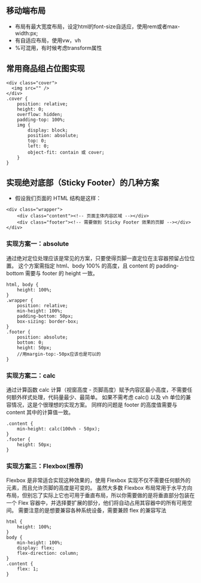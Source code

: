 ## 移动端布局
- 布局有最大宽度布局，设定html的font-size自适应，使用rem或者max-width:px;
- 有自适应布局，使用vw，vh
- %可混用，有时候考虑transform属性


## 常用商品组占位图实现 
```
<div class="cover">
  <img src="" />
</div>
.cover {
    position: relative;
    height: 0;
    overflow: hidden;
    padding-top: 100%;
    img {
        display: block;
        position: absolute;
        top: 0;
        left: 0;
        object-fit: contain 或 cover;
    }
}
```

## 实现绝对底部（Sticky Footer）的几种方案
- 假设我们页面的 HTML 结构是这样：
```
<div class="wrapper">
    <div class="content"><!-- 页面主体内容区域 --></div>
    <div class="footer"><!-- 需要做到 Sticky Footer 效果的页脚 --></div>
</div>
```


### 实现方案一：absolute
通过绝对定位处理应该是常见的方案，只要使得页脚一直定位在主容器预留占位位置。
这个方案需指定 html、body 100% 的高度，且 content 的 padding-bottom 需要与 footer 的 height 一致。
```
html, body {
    height: 100%;
}
.wrapper {
    position: relative;
    min-height: 100%;
    padding-bottom: 50px;
    box-sizing: border-box;
}
.footer {
    position: absolute;
    bottom: 0;
    height: 50px;
    //用margin-top:-50px应该也是可以的
}
```

### 实现方案二：calc
通过计算函数 calc 计算（视窗高度 - 页脚高度）赋予内容区最小高度，不需要任何额外样式处理，代码量最少、最简单。
如果不需考虑 calc() 以及 vh 单位的兼容情况，这是个很理想的实现方案。
同样的问题是 footer 的高度值需要与 content 其中的计算值一致。
```
.content {
    min-height: calc(100vh - 50px);
}
.footer {
    height: 50px;
}
```
### 实现方案三：Flexbox(推荐)
Flexbox 是非常适合实现这种效果的，使用 Flexbox 实现不仅不需要任何额外的元素，而且允许页脚的高度是可变的。
虽然大多数 Flexbox 布局常用于水平方向布局，但别忘了实际上它也可用于垂直布局，所以你需要做的是将垂直部分包装在一个 Flex 容器中，并选择要扩展的部分，他们将自动占用其容器中的所有可用空间。
需要注意的是想要兼容各种系统设备，需要兼顾 flex 的兼容写法
```
html {
    height: 100%;
}
body {
    min-height: 100%;
    display: flex;
    flex-direction: column;
}
.content {
    flex: 1;
}
```
